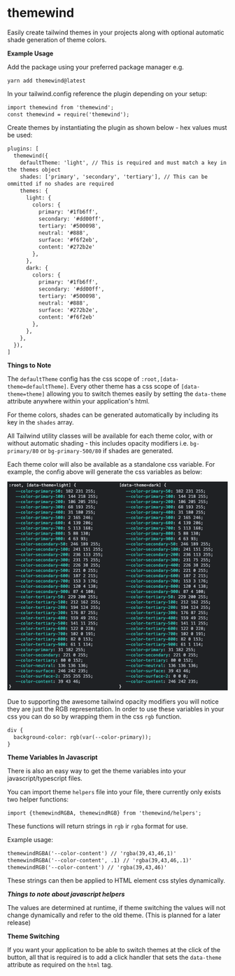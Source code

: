 # themewind

Easily create tailwind themes in your projects along with optional automatic shade generation of theme colors.

**Example Usage**

Add the package using your preferred package manager e.g.

    yarn add themewind@latest

In your tailwind.config reference the plugin depending on your setup:

    import themewind from 'themewind';
    const themewind = require('themewind');

Create themes by instantiating the plugin as shown below - hex values must be used:

    plugins: [
      themewind({
        defaultTheme: 'light', // This is required and must match a key in the themes object
        shades: ['primary', 'secondary', 'tertiary'], // This can be ommitted if no shades are required
        themes: {
          light: {
            colors: {
              primary: '#1fb6ff',
              secondary: '#dd00ff',
              tertiary: '#500098',
              neutral: '#888',
              surface: '#f6f2eb',
              content: '#272b2e'
            },
          },
          dark: {
            colors: {
              primary: '#1fb6ff',
              secondary: '#dd00ff',
              tertiary: '#500098',
              neutral: '#888',
              surface: '#272b2e',
              content: '#f6f2eb'
            },
          },
        },
      }),
    ]

**Things to Note**

The `defaultTheme` config has the css scope of `:root,[data-theme=defaultTheme]`. Every other theme has a css scope of `[data-theme=theme]` allowing you to switch themes easily by setting the `data-theme` attribute anywhere within your application's html.

For theme colors, shades can be generated automatically by including its key in the `shades` array.

All Tailwind utility classes will be available for each theme color, with or without automatic shading - this includes opacity modifiers i.e. `bg-primary/80` or `bg-primary-500/80` if shades are generated.

Each theme color will also be available as a standalone css variable. For example, the config above will generate the css variables as below:

<img width="600" alt="Example Colors" src="example-colors.png" />

Due to supporting the awesome tailwind opacity modifiers you will notice they are just the RGB representation. In order to use these variables in your css you can do so by wrapping them in the css `rgb` function.

```
div {
  background-color: rgb(var(--color-primary));
}
```

**Theme Variables In Javascript**

There is also an easy way to get the theme variables into your javascript/typescript files.

You can import theme `helpers` file into your file, there currently only exists two helper functions:

```
import {themewindRGBA, themewindRGB} from 'themewind/helpers';
```

These functions will return strings in `rgb` ir `rgba` format for use.

Example usage:

```
themewindRGBA('--color-content') // 'rgba(39,43,46,1)'
themewindRGBA('--color-content', .1) // 'rgba(39,43,46,.1)'
themewindRGB('--color-content') // 'rgba(39,43,46)'
```

These strings can then be applied to HTML element css styles dynamically.

***Things to note about javascript helpers***

The values are determined at runtime, if theme switching the values will not change dynamically and refer to the old theme. (This is planned for a later release)

**Theme Switching**

If you want your application to be able to switch themes at the click of the button, all that is required is to add a click handler that sets the `data-theme` attribute as required on the `html` tag.

